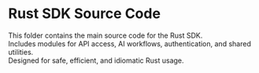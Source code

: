 # Rust SDK Source Code

This folder contains the main source code for the Rust SDK.  
Includes modules for API access, AI workflows, authentication, and shared utilities.  
Designed for safe, efficient, and idiomatic Rust usage.
